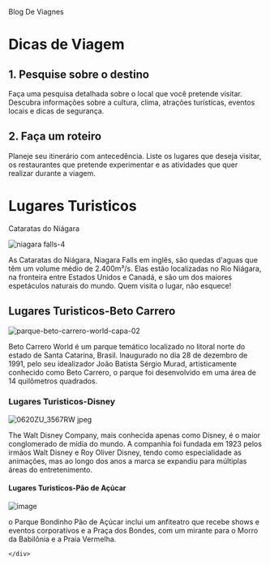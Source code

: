  Blog De Viagnes
<!DOCTYPE html>
<html>
<head>
    <link rel="stylesheet" type="text/css" href="style.css">
</head>
<body>
    <h1>Dicas de Viagem</h1>
    <div class="dica">
        <h2>1. Pesquise sobre o destino</h2>
        <p>Faça uma pesquisa detalhada sobre o local que você pretende visitar. Descubra informações sobre a cultura, clima, atrações turísticas, eventos locais e dicas de segurança.</p>
    </div>
    <div class="dica">
        <h2>2. Faça um roteiro</h2>
        <p>Planeje seu itinerário com antecedência. Liste os lugares que deseja visitar, os restaurantes que pretende experimentar e as atividades que quer realizar durante a viagem.</p>
    </div>
    <!-- Adicione mais dicas aqui -->
</body>
</html>


<!DOCTYPE html>
<html>
<head>
 
 
</head>
<body>
    <!DOCTYPE html>
<html>
<head>
     <h1>Lugares Turisticos</h1>
     <div class="lugar-turistico">
      <p>Cataratas do Niágara</p>

 ![niagara falls-4](https://github.com/eduardamaria896/kkkkk/assets/106313690/a9b9625d-23f0-4a25-8eee-b10c9d45e58c)
   <p>As Cataratas do Niágara, Niagara Falls em inglês, são quedas d'aguas que têm um volume médio de 2.400m³/s. Elas estão localizadas no Rio Niágara, na fronteira entre Estados Unidos e Canadá, e são um dos maiores espetáculos naturais do mundo. Quem visita o lugar, não esquece!</p>

  <h2>Lugares Turisticos-Beto Carrero</h2>
  
 ![parque-beto-carrero-world-capa-02](https://github.com/eduardamaria896/kkkkk/assets/106313690/5952fcb3-6a9d-4d8d-b874-3899a2812243)
<p>Beto Carrero World é um parque temático localizado no litoral norte do estado de Santa Catarina, Brasil. Inaugurado no dia 28 de dezembro de 1991, pelo seu idealizador João Batista Sérgio Murad, artisticamente conhecido como Beto Carrero, o parque foi desenvolvido em uma área de 14 quilômetros quadrados.
</p>

 <h3>Lugares Turisticos-Disney</h3>

![0620ZU_3567RW jpeg](https://github.com/eduardamaria896/kkkkk/assets/106313690/ed0ce96e-119b-4f61-beaa-ebdf457efa8f)
<p>The Walt Disney Company, mais conhecida apenas como Disney, é o maior conglomerado de mídia do mundo. A companhia foi fundada em 1923 pelos irmãos Walt Disney e Roy Oliver Disney, tendo como especialidade as animações, mas ao longo dos anos a marca se expandiu para múltiplas áreas do entretenimento.</p>

<h4>Lugares Turisticos-Pão de Açúcar</h4>

![image](https://github.com/eduardamaria896/kkkkk/assets/106313690/1889b475-050d-43bf-8968-1f5a5a11118b)
<p>o Parque Bondinho Pão de Açúcar inclui um anfiteatro que recebe shows e eventos corporativos e a Praça dos Bondes, com um mirante para o Morro da Babilônia e a Praia Vermelha.</p>

    </div>

</body>
</html>
